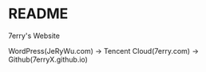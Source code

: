<!--
 * @Author: 7erry
 * @Date: 2024-10-28 14:14:23
 * @LastEditTime: 2024-10-28 15:36:32
 * @Description: 
-->
# README

7erry's Website

WordPress(JeRyWu.com) -> Tencent Cloud(7erry.com) -> Github(7erryX.github.io)

